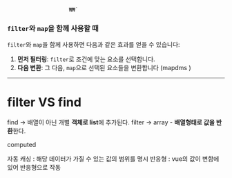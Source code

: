 						₩₩`
### `filter`와 `map`을 함께 사용할 때

`filter`와 `map`을 함께 사용하면 다음과 같은 효과를 얻을 수 있습니다:

1. **먼저 필터링**: `filter`로 조건에 맞는 요소를 선택합니다.
2. **다음 변환**: 그 다음, `map`으로 선택된 요소들을 변환합니다 (mapdms )                                                        
   
   
----

# filter VS find


find -> 배열이 아닌 개별 **객체로 list**에 추가된다.
filter -> array - **배열형태로 값을 반환**한다.


computed

자동 캐싱 : 해당 데이터가 가질 수 있는 값의 범위를 명시 
반응형 : vue의 값이 변함에 있어 반응형으로 작동